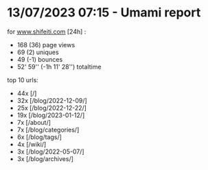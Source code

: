 # 13/07/2023 07:15 - Umami report
for www.shifeiti.com [24h] :

 - 168 (36) page views
 - 69 (2) uniques
 - 49 (-1) bounces
 - 52' 59'' (-1h 11' 28'') totaltime


top 10 urls:
 - 44x [/]
 - 32x [/blog/2022-12-09/]
 - 25x [/blog/2022-12-22/]
 - 19x [/blog/2023-01-12/]
 - 7x [/about/]
 - 7x [/blog/categories/]
 - 6x [/blog/tags/]
 - 4x [/wiki/]
 - 3x [/blog/2022-05-07/]
 - 3x [/blog/archives/]


